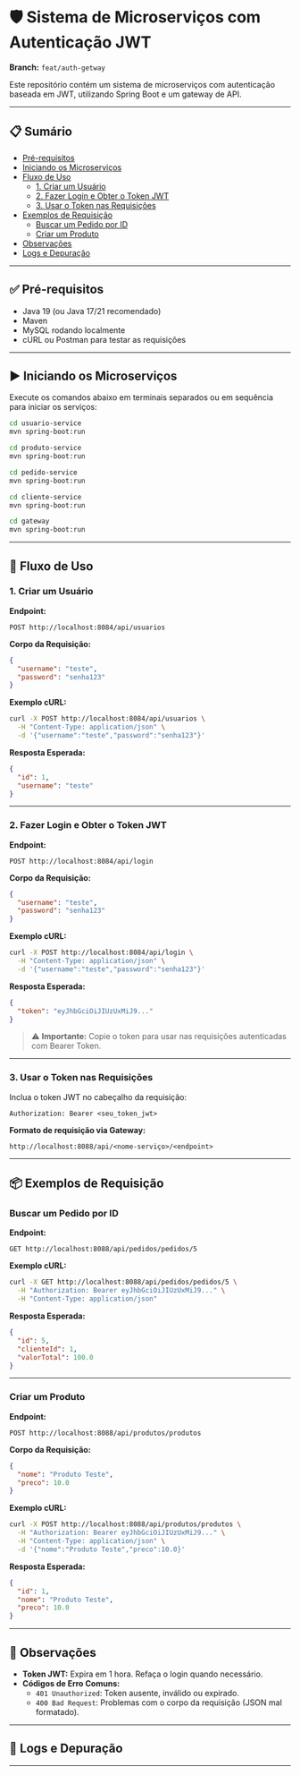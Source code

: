 # 🛡️ Sistema de Microserviços com Autenticação JWT

**Branch:** `feat/auth-getway`

Este repositório contém um sistema de microserviços com autenticação baseada em JWT, utilizando Spring Boot e um gateway de API.

---

## 📋 Sumário

- [Pré-requisitos](#pré-requisitos)
- [Iniciando os Microserviços](#iniciando-os-microserviços)
- [Fluxo de Uso](#fluxo-de-uso)
  - [1. Criar um Usuário](#1-criar-um-usuário)
  - [2. Fazer Login e Obter o Token JWT](#2-fazer-login-e-obter-o-token-jwt)
  - [3. Usar o Token nas Requisições](#3-usar-o-token-nas-requisições)
- [Exemplos de Requisição](#exemplos-de-requisição)
  - [Buscar um Pedido por ID](#buscar-um-pedido-por-id)
  - [Criar um Produto](#criar-um-produto)
- [Observações](#observações)
- [Logs e Depuração](#logs-e-depuração)

---

## ✅ Pré-requisitos

- Java 19 (ou Java 17/21 recomendado)
- Maven
- MySQL rodando localmente
- cURL ou Postman para testar as requisições

---

## ▶️ Iniciando os Microserviços

Execute os comandos abaixo em terminais separados ou em sequência para iniciar os serviços:

```bash
cd usuario-service
mvn spring-boot:run
```

```bash
cd produto-service
mvn spring-boot:run
```

```bash
cd pedido-service
mvn spring-boot:run
```

```bash
cd cliente-service
mvn spring-boot:run
```

```bash
cd gateway
mvn spring-boot:run
```

---

## 🔄 Fluxo de Uso

### 1. Criar um Usuário

**Endpoint:**

```
POST http://localhost:8084/api/usuarios
```

**Corpo da Requisição:**

```json
{
  "username": "teste",
  "password": "senha123"
}
```

**Exemplo cURL:**

```bash
curl -X POST http://localhost:8084/api/usuarios \
  -H "Content-Type: application/json" \
  -d '{"username":"teste","password":"senha123"}'
```

**Resposta Esperada:**

```json
{
  "id": 1,
  "username": "teste"
}
```

---

### 2. Fazer Login e Obter o Token JWT

**Endpoint:**

```
POST http://localhost:8084/api/login
```

**Corpo da Requisição:**

```json
{
  "username": "teste",
  "password": "senha123"
}
```

**Exemplo cURL:**

```bash
curl -X POST http://localhost:8084/api/login \
  -H "Content-Type: application/json" \
  -d '{"username":"teste","password":"senha123"}'
```

**Resposta Esperada:**

```json
{
  "token": "eyJhbGciOiJIUzUxMiJ9..."
}
```

> ⚠️ **Importante:** Copie o token para usar nas requisições autenticadas com Bearer Token.

---

### 3. Usar o Token nas Requisições

Inclua o token JWT no cabeçalho da requisição:

```
Authorization: Bearer <seu_token_jwt>
```

**Formato de requisição via Gateway:**

```
http://localhost:8088/api/<nome-serviço>/<endpoint>
```

---

## 📦 Exemplos de Requisição

### Buscar um Pedido por ID

**Endpoint:**

```
GET http://localhost:8088/api/pedidos/pedidos/5
```

**Exemplo cURL:**

```bash
curl -X GET http://localhost:8088/api/pedidos/pedidos/5 \
  -H "Authorization: Bearer eyJhbGciOiJIUzUxMiJ9..." \
  -H "Content-Type: application/json"
```

**Resposta Esperada:**

```json
{
  "id": 5,
  "clienteId": 1,
  "valorTotal": 100.0
}
```

---

### Criar um Produto

**Endpoint:**

```
POST http://localhost:8088/api/produtos/produtos
```

**Corpo da Requisição:**

```json
{
  "nome": "Produto Teste",
  "preco": 10.0
}
```

**Exemplo cURL:**

```bash
curl -X POST http://localhost:8088/api/produtos/produtos \
  -H "Authorization: Bearer eyJhbGciOiJIUzUxMiJ9..." \
  -H "Content-Type: application/json" \
  -d '{"nome":"Produto Teste","preco":10.0}'
```

**Resposta Esperada:**

```json
{
  "id": 1,
  "nome": "Produto Teste",
  "preco": 10.0
}
```

---

## 📝 Observações

- **Token JWT:** Expira em 1 hora. Refaça o login quando necessário.
- **Códigos de Erro Comuns:**
  - `401 Unauthorized`: Token ausente, inválido ou expirado.
  - `400 Bad Request`: Problemas com o corpo da requisição (JSON mal formatado).

---

## 🐞 Logs e Depuração

---